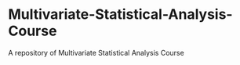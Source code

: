 # Multivariate-Statistical-Analysis-Course
A repository of Multivariate Statistical Analysis Course
